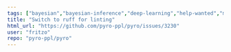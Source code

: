 ```yaml
---
tags: ["bayesian","bayesian-inference","deep-learning","help-wanted","machine-learning","probabilistic-modeling","probabilistic-programming","python","pytorch","testing","variational-inference"]
title: "Switch to ruff for linting"
html_url: "https://github.com/pyro-ppl/pyro/issues/3230"
user: "fritzo"
repo: "pyro-ppl/pyro"
---
```


